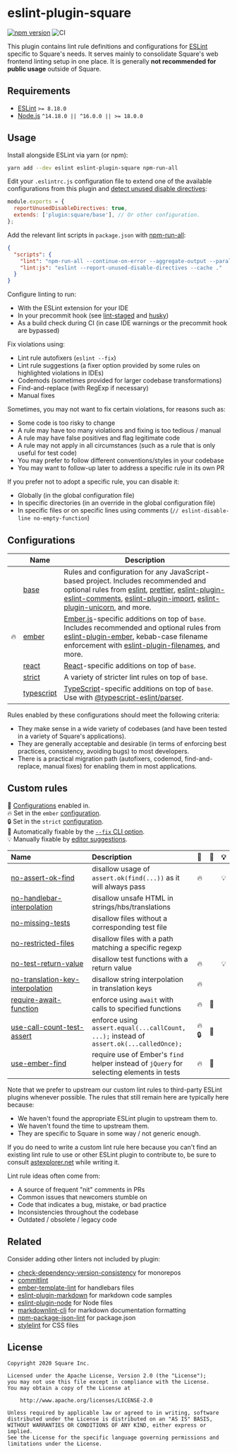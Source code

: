 # eslint-plugin-square

[![npm version](https://badge.fury.io/js/eslint-plugin-square.svg)](https://badge.fury.io/js/eslint-plugin-square)
![CI](https://github.com/square/eslint-plugin-square/workflows/CI/badge.svg)

This plugin contains lint rule definitions and configurations for [ESLint](http://eslint.org) specific to Square's needs. It serves mainly to consolidate Square's web frontend linting setup in one place. It is generally **not recommended for public usage** outside of Square.

## Requirements

- [ESLint](https://eslint.org/) `>= 8.18.0`
- [Node.js](https://nodejs.org/) `^14.18.0 || ^16.0.0 || >= 18.0.0`

## Usage

Install alongside ESLint via yarn (or npm):

```sh
yarn add --dev eslint eslint-plugin-square npm-run-all
```

Edit your `.eslintrc.js` configuration file to extend one of the available configurations from this plugin and [detect unused disable directives](https://eslint.org/docs/latest/user-guide/configuring/rules#report-unused-eslint-disable-comments):

```js
module.exports = {
  reportUnusedDisableDirectives: true,
  extends: ['plugin:square/base'], // Or other configuration.
};
```

Add the relevant lint scripts in `package.json` with [npm-run-all](https://github.com/mysticatea/npm-run-all):

```json
{
  "scripts": {
    "lint": "npm-run-all --continue-on-error --aggregate-output --parallel lint:*",
    "lint:js": "eslint --report-unused-disable-directives --cache ."
  }
}
```

Configure linting to run:

- With the ESLint extension for your IDE
- In your precommit hook (see [lint-staged](https://github.com/okonet/lint-staged) and [husky](https://github.com/typicode/husky))
- As a build check during CI (in case IDE warnings or the precommit hook are bypassed)

Fix violations using:

- Lint rule autofixers (`eslint --fix`)
- Lint rule suggestions (a fixer option provided by some rules on highlighted violations in IDEs)
- Codemods (sometimes provided for larger codebase transformations)
- Find-and-replace (with RegExp if necessary)
- Manual fixes

Sometimes, you may not want to fix certain violations, for reasons such as:

- Some code is too risky to change
- A rule may have too many violations and fixing is too tedious / manual
- A rule may have false positives and flag legitimate code
- A rule may not apply in all circumstances (such as a rule that is only useful for test code)
- You may prefer to follow different conventions/styles in your codebase
- You may want to follow-up later to address a specific rule in its own PR

If you prefer not to adopt a specific rule, you can disable it:

- Globally (in the global configuration file)
- In specific directories (in an override in the global configuration file)
- In specific files or on specific lines using comments (`// eslint-disable-line no-empty-function`)

## Configurations

|     | Name | Description |
| --- | --- | --- |
| | [base](lib/config/base.js) | Rules and configuration for any JavaScript-based project. Includes recommended and optional rules from [eslint], [prettier], [eslint-plugin-eslint-comments], [eslint-plugin-import], [eslint-plugin-unicorn], and more. |
| 🔥 | [ember](lib/config/ember.js) | [Ember.js](https://www.emberjs.com/)-specific additions on top of `base`. Includes recommended and optional rules from [eslint-plugin-ember], kebab-case filename enforcement with [eslint-plugin-filenames], and more. |
| | [react](lib/config/react.js) | [React](https://reactjs.org/)-specific additions on top of `base`. |
| | [strict](lib/config/strict.js) | A variety of stricter lint rules on top of `base`. |
| | [typescript](lib/config/typescript.js) | [TypeScript](https://www.typescriptlang.org/)-specific additions on top of `base`. Use with [@typescript-eslint/parser]. |

Rules enabled by these configurations should meet the following criteria:

- They make sense in a wide variety of codebases (and have been tested in a variety of Square's applications).
- They are generally acceptable and desirable (in terms of enforcing best practices, consistency, avoiding bugs) to most developers.
- There is a practical migration path (autofixers, codemod, find-and-replace, manual fixes) for enabling them in most applications.

## Custom rules

<!-- begin auto-generated rules list -->

💼 [Configurations](https://github.com/square/eslint-plugin-square/blob/master/README.md#configurations) enabled in.\
🔥 Set in the `ember` [configuration](https://github.com/square/eslint-plugin-square/blob/master/README.md#configurations).\
🔒 Set in the `strict` [configuration](https://github.com/square/eslint-plugin-square/blob/master/README.md#configurations).\
🔧 Automatically fixable by the [`--fix` CLI option](https://eslint.org/docs/user-guide/command-line-interface#--fix).\
💡 Manually fixable by [editor suggestions](https://eslint.org/docs/developer-guide/working-with-rules#providing-suggestions).

| Name                                                                               | Description                                                                              | 💼    | 🔧 | 💡 |
| :--------------------------------------------------------------------------------- | :--------------------------------------------------------------------------------------- | :---- | :- | :- |
| [no-assert-ok-find](docs/rules/no-assert-ok-find.md)                               | disallow usage of `assert.ok(find(...))` as it will always pass                          | 🔥    |    | 💡 |
| [no-handlebar-interpolation](docs/rules/no-handlebar-interpolation.md)             | disallow unsafe HTML in strings/hbs/translations                                         |       |    |    |
| [no-missing-tests](docs/rules/no-missing-tests.md)                                 | disallow files without a corresponding test file                                         |       |    |    |
| [no-restricted-files](docs/rules/no-restricted-files.md)                           | disallow files with a path matching a specific regexp                                    |       |    |    |
| [no-test-return-value](docs/rules/no-test-return-value.md)                         | disallow test functions with a return value                                              | 🔥    |    | 💡 |
| [no-translation-key-interpolation](docs/rules/no-translation-key-interpolation.md) | disallow string interpolation in translation keys                                        | 🔥    |    |    |
| [require-await-function](docs/rules/require-await-function.md)                     | enforce using `await` with calls to specified functions                                  | 🔥    | 🔧 |    |
| [use-call-count-test-assert](docs/rules/use-call-count-test-assert.md)             | enforce using `assert.equal(...callCount, ...);` instead of `assert.ok(...calledOnce);`  | 🔥 🔒 | 🔧 |    |
| [use-ember-find](docs/rules/use-ember-find.md)                                     | require use of Ember's `find` helper instead of `jQuery` for selecting elements in tests | 🔥    | 🔧 |    |

<!-- end auto-generated rules list -->

Note that we prefer to upstream our custom lint rules to third-party ESLint plugins whenever possible. The rules that still remain here are typically here because:

- We haven't found the appropriate ESLint plugin to upstream them to.
- We haven't found the time to upstream them.
- They are specific to Square in some way / not generic enough.

If you do need to write a custom lint rule here because you can't find an existing lint rule to use or other ESLint plugin to contribute to, be sure to consult [astexplorer.net](https://astexplorer.net/) while writing it.

Lint rule ideas often come from:

- A source of frequent "nit" comments in PRs
- Common issues that newcomers stumble on
- Code that indicates a bug, mistake, or bad practice
- Inconsistencies throughout the codebase
- Outdated / obsolete / legacy code

[eslint]: https://eslint.org/
[eslint-plugin-ember]: https://github.com/ember-cli/eslint-plugin-ember
[eslint-plugin-eslint-comments]: https://github.com/mysticatea/eslint-plugin-eslint-comments
[eslint-plugin-filenames]: https://github.com/selaux/eslint-plugin-filenames
[eslint-plugin-import]: https://github.com/benmosher/eslint-plugin-import
[eslint-plugin-unicorn]: https://github.com/sindresorhus/eslint-plugin-unicorn
[prettier]: https://prettier.io/
[@typescript-eslint/parser]: https://github.com/typescript-eslint/typescript-eslint/tree/main/packages/parser

## Related

Consider adding other linters not included by plugin:

- [check-dependency-version-consistency](https://github.com/bmish/check-dependency-version-consistency) for monorepos
- [commitlint](https://github.com/conventional-changelog/commitlint)
- [ember-template-lint](https://github.com/ember-template-lint/ember-template-lint) for handlebars files
- [eslint-plugin-markdown](https://github.com/eslint/eslint-plugin-markdown) for markdown code samples
- [eslint-plugin-node](https://github.com/mysticatea/eslint-plugin-node) for Node files
- [markdownlint-cli](https://github.com/igorshubovych/markdownlint-cli) for markdown documentation formatting
- [npm-package-json-lint](https://github.com/tclindner/npm-package-json-lint) for package.json
- [stylelint](https://github.com/stylelint/stylelint) for CSS files

## License

```plaintext
Copyright 2020 Square Inc.

Licensed under the Apache License, Version 2.0 (the "License");
you may not use this file except in compliance with the License.
You may obtain a copy of the License at

    http://www.apache.org/licenses/LICENSE-2.0

Unless required by applicable law or agreed to in writing, software
distributed under the License is distributed on an "AS IS" BASIS,
WITHOUT WARRANTIES OR CONDITIONS OF ANY KIND, either express or implied.
See the License for the specific language governing permissions and
limitations under the License.
```
